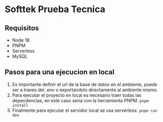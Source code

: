 # Softtek Prueba Tecnica

## Requisitos

- Node 18
- PNPM
- Serverless
- MySQL

## Pasos para una ejecucion en local

1. Es importante definir el url de la base de datos en el ambiente, puede ser a traves del .env o exportandolo directamente al ambiente mismo.
2. Para ejecutar el proyecto en local es necesario traer todas las dependencias, en este caso seria con la herramienta PNPM: `pnpm install`
3. Finalmente para ejecutar el servidor local se usa serverless: `pnpm run dev`